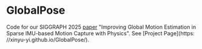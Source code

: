 # GlobalPose

Code for our SIGGRAPH 2025 [paper]() "Improving Global Motion Estimation in Sparse IMU-based Motion Capture with Physics". See [Project Page](https: //xinyu-yi.github.io/GlobalPose/).